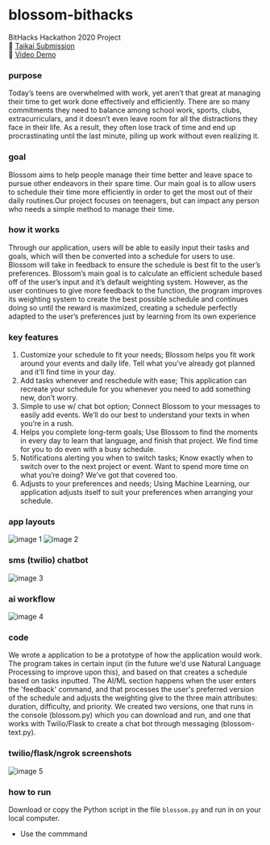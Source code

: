 # blossom-bithacks
BitHacks Hackathon 2020 Project \
🔗 [Taikai Submission](https://taikai.network/en/bithacks/challenges/bithacks/projects/ckbvwc7mgrlbe0863xp1hkv4y) \
🎥 [Video Demo](https://youtu.be/9PlPIBgKYiM)

### purpose
Today’s teens are overwhelmed with work, yet aren’t that great at managing their time to get work done effectively and efficiently. There are so many commitments they need to balance among school work, sports, clubs, extracurriculars, and it doesn’t even leave room for all the distractions they face in their life. As a result, they often lose track of time and end up procrastinating until the last minute, piling up work without even realizing it.

### goal
Blossom aims to help people manage their time better and leave space to pursue other endeavors in their spare time. Our main goal is to allow users to schedule their time more efficiently in order to get the most out of their daily routines.Our project focuses on teenagers, but can impact any person who needs a simple method to manage their time.

### how it works
Through our application, users will be able to easily input their tasks and goals, which will then be converted into a schedule for users to use. Blossom will take in feedback to ensure the schedule is best fit to the user’s preferences. Blossom’s main goal is to calculate an efficient schedule based off of the user’s input and it’s default weighting system. However, as the user continues to give more feedback to the function, the program improves its weighting system to create the best possible schedule and continues doing so until the reward is maximized, creating a schedule perfectly adapted to the user’s preferences just by learning from its own experience

### key features
1. Customize your schedule to fit your needs; Blossom helps you fit work around your events and daily life. Tell what you’ve already got planned and it’ll find time in your day.
2. Add tasks whenever and reschedule with ease; This application can recreate your schedule for you whenever you need to add something new, don’t worry.
3. Simple to use w/ chat bot option; Connect Blossom to your messages to easily add events. We’ll do our best to understand your texts in when you’re in a rush.
4. Helps you complete long-term goals; Use Blossom to find the moments in every day to learn that language, and finish that project. We find time for you to do even with a busy schedule.
5. Notifications alerting you when to switch tasks; Know exactly when to switch over to the next project or event. Want to spend more time on what you’re doing? We’ve got that covered too.
6. Adjusts to your preferences and needs; Using Machine Learning, our application adjusts itself to suit your preferences when arranging your schedule.

### app layouts
![image 1](https://taikai.azureedge.net/79Wpt-cR6HzzDPd8Tt7VXSj1IlzI97pzC39geH5u1QA/rs:fit:800:0:0/aHR0cHM6Ly9zdG9yYWdlLmdvb2dsZWFwaXMuY29tL3RhaWthaS1zdG9yYWdlL2ltYWdlcy9kY2Y4Mzk5MC1iNzg1LTExZWEtODhlNy0xOWQyYTcwMTgwMmJCbG9zc29tIF8gQml0SGFja3MgMjAyMC5wbmc)
![image 2](https://taikai.azureedge.net/ALaQYHSZt6P1iODqXMwNt2rTDhO6gpaHuGafPVlhFsc/rs:fit:800:0:0/aHR0cHM6Ly9zdG9yYWdlLmdvb2dsZWFwaXMuY29tL3RhaWthaS1zdG9yYWdlL2ltYWdlcy9lMTVlMmJjMC1iNzg1LTExZWEtODhlNy0xOWQyYTcwMTgwMmJCbG9zc29tIF8gQml0SGFja3MgMjAyMCAoMSkucG5n)

### sms (twilio) chatbot
![image 3](https://taikai.azureedge.net/21K_eqXZaPSgCj4hehYg190h04DDX1yTKAUST1rZdys/rs:fit:800:0:0/aHR0cHM6Ly9zdG9yYWdlLmdvb2dsZWFwaXMuY29tL3RhaWthaS1zdG9yYWdlL2ltYWdlcy9jODIyOGU3MC1iNzg2LTExZWEtOWQxOC1kZmZiNDNmOGNkOGVCbG9zc29tIF8gQml0SGFja3MgMjAyMCAoMykucG5n)

### ai workflow
![image 4](https://taikai.azureedge.net/dl6S63pS0DfiHH-iDzWM3nlUEuS36JsmWsMcumR7Jmw/rs:fit:800:0:0/aHR0cHM6Ly9zdG9yYWdlLmdvb2dsZWFwaXMuY29tL3RhaWthaS1zdG9yYWdlL2ltYWdlcy82ZGE5YTBkMC1iNzg4LTExZWEtOWQxOC1kZmZiNDNmOGNkOGVCbG9zc29tIF8gQml0SGFja3MgMjAyMCAoNCkucG5n)

### code
We wrote a application to be a prototype of how the application would work. The program takes in certain input (in the future we'd use Natural Language Processing to improve upon this), and based on that creates a schedule based on tasks inputted. The AI/ML section happens when the user enters the 'feedback' command, and that processes the user's preferred version of the schedule and adjusts the weighting give to the three main attributes: duration, difficulty, and priority. We created two versions, one that runs in the console (blossom.py) which you can download and run, and one that works with Twilio/Flask to create a chat bot through messaging (blossom-text.py).

### twilio/flask/ngrok screenshots
![image 5](https://taikai.azureedge.net/Q8GQ62Qgo4EC_I0t_RYAIoxsIQiotnHtJ_xEJLagYfQ/rs:fit:800:0:0/aHR0cHM6Ly9zdG9yYWdlLmdvb2dsZWFwaXMuY29tL3RhaWthaS1zdG9yYWdlL2ltYWdlcy9hM2I2ZTg5MC1iNzg4LTExZWEtOWQxOC1kZmZiNDNmOGNkOGVCbG9zc29tIF8gQml0SGFja3MgMjAyMCAoNSkucG5n)

### how to run
Download or copy the Python script in the file ```blossom.py``` and run in on your local computer. 
- Use the commmand 
